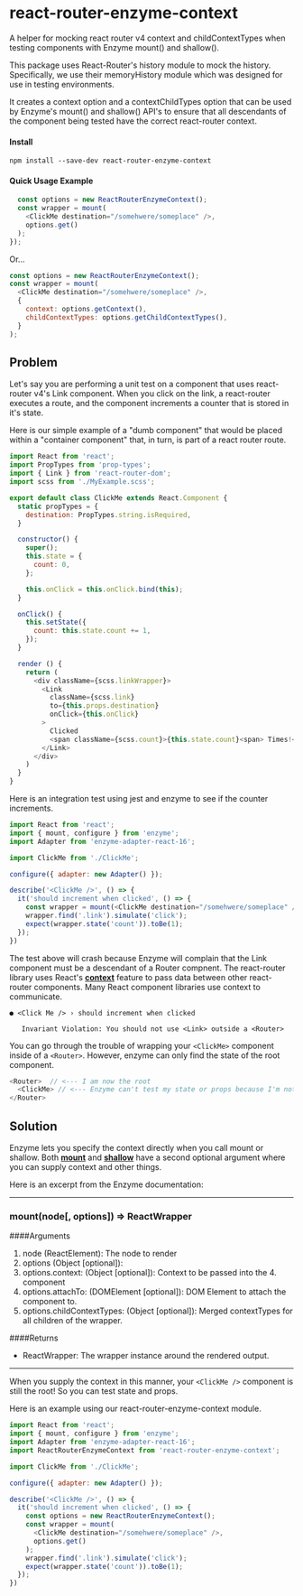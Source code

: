 # react-router-enzyme-context
A helper for mocking react router v4 context and childContextTypes when testing components with Enzyme mount() and shallow().

This package uses React-Router's history module to mock the history.  Specifically, we use their memoryHistory module which was designed for use in testing environments.

It creates a context option and a contextChildTypes option that can be used by Enzyme's mount() and shallow() API's to ensure that all descendants of the component being tested have the correct react-router context.

#### Install

`npm install --save-dev react-router-enzyme-context`

#### Quick Usage Example

```javascript
  const options = new ReactRouterEnzymeContext();
  const wrapper = mount(
    <ClickMe destination="/somehwere/someplace" />,
    options.get()
  );
});
```

Or...

```javascript
const options = new ReactRouterEnzymeContext();
const wrapper = mount(
  <ClickMe destination="/somehwere/someplace" />,
  {
    context: options.getContext(),
    childContextTypes: options.getChildContextTypes(),
  }
);
```





## Problem
Let's say you are performing a unit test on a component that uses react-router v4's Link component. When you click on the link, a react-router executes a route, and the component increments a counter that is stored in it's state.

Here is our simple example of a "dumb component" that would be placed within a "container component" that, in turn, is part of a react router route.

```javascript
import React from 'react';
import PropTypes from 'prop-types';
import { Link } from 'react-router-dom';
import scss from './MyExample.scss';

export default class ClickMe extends React.Component {
  static propTypes = {
    destination: PropTypes.string.isRequired,
  }

  constructor() {
    super();
    this.state = {
      count: 0,
    };

    this.onClick = this.onClick.bind(this);
  }

  onClick() {
    this.setState({
      count: this.state.count += 1,
    });
  }

  render () {
    return (
      <div className={scss.linkWrapper}>
        <Link
          className={scss.link}
          to={this.props.destination}
          onClick={this.onClick}
        >
          Clicked
          <span className={scss.count}>{this.state.count}<span> Times!<span>
        </Link>
      </div>
    )
  }
}
```

Here is an integration test using jest and enzyme to see if the counter increments.

```javascript
import React from 'react';
import { mount, configure } from 'enzyme';
import Adapter from 'enzyme-adapter-react-16';

import ClickMe from './ClickMe';

configure({ adapter: new Adapter() });

describe('<ClickMe />', () => {
  it('should increment when clicked', () => {
    const wrapper = mount(<ClickMe destination="/somehwere/someplace" />);
    wrapper.find('.link').simulate('click');
    expect(wrapper.state('count')).toBe(1);
  });  
})
```

The test above will crash because Enzyme will complain that the Link component must be a descendant of a Router compnent. The react-router library uses React's [**context**](https://reactjs.org/docs/context.html) feature to pass data between other react-router components.  Many React component libraries use context to communicate.

```
● <Click Me /> › should increment when clicked

   Invariant Violation: You should not use <Link> outside a <Router>
```

You can go through the trouble of wrapping your `<ClickMe>` component inside of a `<Router>`. However, enzyme can only find the state of the root component.

```javascript
<Router>  // <--- I am now the root
  <ClickMe> // <--- Enzyme can't test my state or props because I'm not the root!
</Router>
```

## Solution
Enzyme lets you specify the context directly when you call mount or shallow.  Both [**mount**](http://airbnb.io/enzyme/docs/api/mount.html#mountnode-options--reactwrapper) and [**shallow**](http://airbnb.io/enzyme/docs/api/shallow.html#shallownode-options--shallowwrapper) have a second optional argument where you can supply context and other things.

Here is an excerpt from the Enzyme documentation:

---

### mount(node[, options]) => ReactWrapper

####Arguments

1. node (ReactElement): The node to render
2. options (Object [optional]):
3. options.context: (Object [optional]): Context to be passed into the 4. component
5. options.attachTo: (DOMElement [optional]): DOM Element to attach the component to.
6. options.childContextTypes: (Object [optional]): Merged contextTypes for all children of the wrapper.

####Returns
- ReactWrapper: The wrapper instance around the rendered output.

---
When you supply the context in this manner, your `<ClickMe />` component is still the root!  So you can test state and props.  

Here is an example using our react-router-enzyme-context module.

```javascript
import React from 'react';
import { mount, configure } from 'enzyme';
import Adapter from 'enzyme-adapter-react-16';
import ReactRouterEnzymeContext from 'react-router-enzyme-context';

import ClickMe from './ClickMe';

configure({ adapter: new Adapter() });

describe('<ClickMe />', () => {
  it('should increment when clicked', () => {
    const options = new ReactRouterEnzymeContext();
    const wrapper = mount(
      <ClickMe destination="/somehwere/someplace" />,
      options.get()
    );
    wrapper.find('.link').simulate('click');
    expect(wrapper.state('count')).toBe(1);
  });  
})
```
